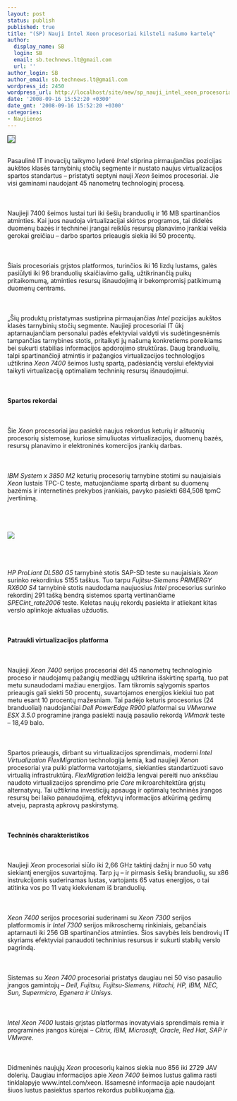 ```yaml
---
layout: post
status: publish
published: true
title: "(SP) Nauji Intel Xeon procesoriai kilsteli našumo kartelę"
author:
  display_name: SB
  login: SB
  email: sb.technews.lt@gmail.com
  url: ''
author_login: SB
author_email: sb.technews.lt@gmail.com
wordpress_id: 2450
wordpress_url: http://localhost/site/new/sp_nauji_intel_xeon_procesoriai_kilsteli_nasumo_kartele/
date: '2008-09-16 15:52:20 +0300'
date_gmt: '2008-09-16 15:52:20 +0300'
categories:
- Naujienos
---
```

<div class="imgright"><img src="http://tbn0.google.com/images?q=tbn:6zzQgbBFZTbvzM:http://blogs.zdnet.com/Apple/images/intel-xeon.jpg" border="1"></div>
<p><br>Pasaulinė IT inovacijų taikymo lyderė <i>Intel</i> stiprina pirmaujančias pozicijas aukštos klasės tarnybinių stočių segmente ir nustato naujus virtualizacijos spartos standartus – pristatyti septyni nauji <i>Xeon</i> šeimos procesoriai. Jie visi  gaminami naudojant 45 nanometrų technologinį procesą.<br />
<br><br />
<br>Naujieji 7400 šeimos lustai turi iki šešių branduolių ir 16 MB spartinančios atminties. Kai juos naudoja virtualizacijai skirtos programos, tai didelės duomenų bazės ir techninei įrangai reiklūs resursų planavimo įrankiai veikia gerokai greičiau – darbo spartos prieaugis siekia iki 50 procentų.<br />
<br><br />
<br>Šiais procesoriais grįstos platformos, turinčios iki 16 lizdų lustams, galės pasiūlyti iki 96 branduolių skaičiavimo galią, užtikrinančią puikų pritaikomumą, atminties resursų išnaudojimą ir bekompromisį patikimumą duomenų centrams.<br />
<br><br />
<br>„Šių produktų pristatymas sustiprina pirmaujančias <i>Intel</i> pozicijas aukštos klasės tarnybinių stočių segmente. Naujieji procesoriai IT ūkį aptarnaujančiam personalui padės efektyviai valdyti vis sudėtingesnėmis tampančias tarnybines stotis, pritaikyti jų našumą konkretiems poreikiams bei sukurti stabilias informacijos apdorojimo struktūras. Daug branduolių, talpi spartinančioji atmintis ir pažangios virtualizacijos technologijos užtikrina <i>Xeon 7400</i> šeimos lustų spartą, padėsiančią verslui efektyviai taikyti virtualizaciją optimaliam techninių resursų išnaudojimui.<br />
<br><br />
<br><b>Spartos rekordai</b><br />
<br><br />
<br>Šie <i>Xeon</i> procesoriai jau pasiekė naujus rekordus keturių ir aštuonių procesorių sistemose, kuriose simuliuotas virtualizacijos, duomenų bazės, resursų planavimo ir elektroninės komercijos įrankių darbas.<br />
<br><br />
<br><i>IBM System x 3850 M2</i> keturių procesorių tarnybine stotimi su naujaisiais <i>Xeon</i> lustais TPC-C teste, matuojančiame spartą dirbant su duomenų bazėmis ir internetinės prekybos įrankiais, pavyko pasiekti 684,508 tpmC įvertinimą.<br />
<br><br />
<br><br><img src="http://www.technews.lt/upl/Failai/Xeon%207400.jpg"><br><br />
<br><br />
<br><i>HP ProLiant DL580 G5</i> tarnybinė stotis SAP-SD teste su naujaisiais <i>Xeon</i> surinko rekordinius 5155 taškus. Tuo tarpu <i>Fujitsu-Siemens PRIMERGY RX600 S4</i> tarnybinė stotis naudodama naujuosius <i>Intel</i> procesorius surinko rekordinį 291 tašką bendrą sistemos spartą vertinančiame <i>SPECint_rate2006</i> teste. Keletas naujų rekordų pasiekta ir atliekant kitas verslo aplinkoje aktualias užduotis.<br />
<br><br />
<br><b>Patraukli virtualizacijos platforma</b><br />
<br><br />
<br>Naujieji <i>Xeon 7400</i> serijos procesoriai dėl 45 nanometrų technologinio proceso ir naudojamų pažangių medžiagų užtikrina išskirtinę spartą, tuo pat metu sunaudodami mažiau energijos. Tam tikromis sąlygomis spartos prieaugis gali siekti 50 procentų, suvartojamos energijos kiekiui tuo pat metu esant 10 procentų mažesniam. Tai padėjo keturis procesorius (24 branduoliai) naudojančiai <i>Dell PowerEdge R900</i> platformai su <i>VMwarwe ESX 3.5.0</i> programine įranga pasiekti naują pasaulio rekordą <i>VMmark</i> teste – 18,49 balo.<br />
<br><br />
<br>Spartos prieaugis, dirbant su virtualizacijos sprendimais, moderni <i>Intel Virtualization FlexMigration</i> technologija lemia, kad naujieji <i>Xenon</i> procesoriai yra puiki platforma vartotojams, siekianties standartizuoti savo virtualią infrastruktūrą. <i>FlexMigration</i> leidžia lengvai pereiti nuo anksčiau naudoto virtualizacijos sprendimo prie <i>Core</i> mikroarchitektūra grįstų alternatyvų. Tai užtikrina investicijų apsaugą ir optimalų techninės įrangos resursų bei laiko panaudojimą, efektyvų informacijos atkūrimą gedimų atveju, paprastą apkrovų paskirstymą.<br />
<br><br />
<br><b>Techninės charakteristikos</b><br />
<br><br />
<br>Naujieji <i>Xeon</i> procesoriai siūlo iki 2,66 GHz taktinį dažnį ir nuo 50 vatų siekiantį energijos suvartojimą. Tarp jų – ir pirmasis šešių branduolių, su x86 instrukcijomis suderinamas lustas, vartojants 65 vatus energijos, o tai atitinka vos po 11 vatų kiekvienam iš branduolių.<br />
<br><br />
<br><i>Xeon 7400</i> serijos procesoriai suderinami su <i>Xeon 7300</i> serijos platformomis ir <i>Intel 7300</i> serijos mikroschemų rinkiniais, gebančiais aptarnauti iki 256 GB spartinančios atminties. Šios savybės leis bendrovių IT skyriams efektyviai panaudoti techninius resursus ir sukurti stabilų verslo pagrindą.<br />
<br><br />
<br>Sistemas su <i>Xeon 7400</i> procesoriai pristatys daugiau nei 50 viso pasaulio įrangos gamintojų – <i>Dell, Fujitsu, Fujitsu-Siemens, Hitachi, HP, IBM, NEC, Sun, Supermicro, Egenera ir Unisys</i>.<br />
<br><br />
<br><i>Intel Xeon 7400</i> lustais grįstas platformas inovatyviais sprendimais remia ir programinės įrangos kūrėjai – <i>Citrix, IBM, Microsoft, Oracle, Red Hat, SAP ir VMware</i>.<br />
<br><br />
<br>Didmeninės naujųjų <i>Xeon</i> procesorių kainos siekia nuo 856 iki 2729 JAV dolerių. Daugiau informacijos apie <i>Xeon 7400</i> šeimos lustus galima rasti tinklalapyje www.intel.com/xeon. Išsamesnė informacija apie naudojant šiuos lustus pasiektus spartos rekordus publikuojama <a class="ns" href="http://www.intel.com/performance/server/xeon_mp/summary.htm">čia</a>.<br />
<br><br />
<br><br />
<br></p>
